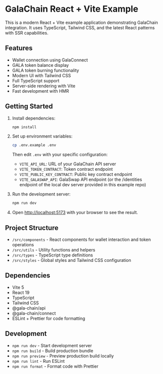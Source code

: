 # GalaChain React + Vite Example

This is a modern React + Vite example application demonstrating GalaChain integration. It uses TypeScript, Tailwind CSS, and the latest React patterns with SSR capabilities.

## Features

- Wallet connection using GalaConnect
- GALA token balance display
- GALA token burning functionality
- Modern UI with Tailwind CSS
- Full TypeScript support
- Server-side rendering with Vite
- Fast development with HMR

## Getting Started

1. Install dependencies:
   ```bash
   npm install
   ```

2. Set up environment variables:
   ```bash
   cp .env.example .env
   ```
   Then edit `.env` with your specific configuration:
   - `VITE_API_URL`: URL of your GalaChain API server
   - `VITE_TOKEN_CONTRACT`: Token contract endpoint
   - `VITE_PUBLIC_KEY_CONTRACT`: Public key contract endpoint
   - `VITE_GALASWAP_API`: GalaSwap API endpoint (or the /identities endpoint of the local dev server provided in this example repo)

3. Run the development server:
   ```bash
   npm run dev
   ```

4. Open [http://localhost:5173](http://localhost:5173) with your browser to see the result.

## Project Structure

- `/src/components` - React components for wallet interaction and token operations
- `/src/utils` - Utility functions and helpers
- `/src/types` - TypeScript type definitions
- `/src/styles` - Global styles and Tailwind CSS configuration

## Dependencies

- Vite 5
- React 19
- TypeScript
- Tailwind CSS
- @gala-chain/api
- @gala-chain/connect
- ESLint + Prettier for code formatting

## Development

- `npm run dev` - Start development server
- `npm run build` - Build production bundle
- `npm run preview` - Preview production build locally
- `npm run lint` - Run ESLint
- `npm run format` - Format code with Prettier
